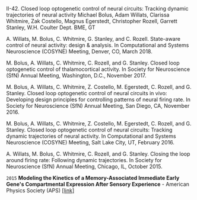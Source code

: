 



II-42. Closed loop optogenetic control of neural circuits: Tracking dynamic trajectories of neural activity Michael Bolus, Adam Willats, Clarissa Whitmire, Zak Costello, Magnus Egerstedt, Christopher Rozell, Garrett Stanley, W.H. Coulter Dept. BME, GT

A. Willats, M. Bolus, C. Whitmire, G. Stanley, and C. Rozell. State-aware control of neural activity:
design & analysis. In Computational and Systems Neuroscience (COSYNE) Meeting, Denver, CO, March
2018.

M. Bolus, A. Willats, C. Whitmire, C. Rozell, and G. Stanley. Closed loop optogenetic control of thalamocortical activity. In Society for Neuroscience (SfN) Annual Meeting, Washington, D.C., November
2017.

M. Bolus, A. Willats, C. Whitmire, Z. Costello, M. Egerstedt, C. Rozell, and G. Stanley. Closed loop
optogenetic control of neural circuits in vivo: Developing design principles for controlling patterns of
neural firing rate. In Society for Neuroscience (SfN) Annual Meeting, San Diego, CA, November 2016.

M. Bolus, A. Willats, C. Whitmire, Z. Costello, M. Egerstedt, C. Rozell, and G. Stanley. Closed loop
optogenetic control of neural circuits: Tracking dynamic trajectories of neural activity. In Computational
and Systems Neuroscience (COSYNE) Meeting, Salt Lake City, UT, February 2016.

A. Willats, M. Bolus, C. Whitmire, C. Rozell, and G. Stanley. Closing the loop around firing rate:
Following dynamic trajectories. In Society for Neuroscience (SfN) Annual Meeting, Chicago, IL, October
2015.

`2015`
**Modeling the Kinetics of a Memory-Associated Immediate Early Gene's Compartmental Expression After Sensory Experience** - American Physics Society (APS)
[[link]](https://ui.adsabs.harvard.edu/abs/2015APS..MAR.P1105W/abstract)
